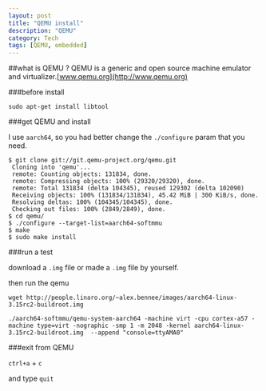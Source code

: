 ```yaml
---
layout: post
title: "QEMU install"
description: "QEMU"
category: Tech
tags: [QEMU, embedded]
---
```


##what is QEMU ?
QEMU is a generic and open source machine emulator and virtualizer.[www.qemu.org](http://www.qemu.org)

###before install

```
sudo apt-get install libtool
```

###get QEMU and install

I use `aarch64`, so you had better change the `./configure` param that you need.

```
$ git clone git://git.qemu-project.org/qemu.git
 Cloning into 'qemu'...
 remote: Counting objects: 131834, done.
 remote: Compressing objects: 100% (29320/29320), done.
 remote: Total 131834 (delta 104345), reused 129302 (delta 102090)
 Receiving objects: 100% (131834/131834), 45.42 MiB | 300 KiB/s, done.
 Resolving deltas: 100% (104345/104345), done.
 Checking out files: 100% (2849/2849), done.
$ cd qemu/
$ ./configure --target-list=aarch64-softmmu
$ make
$ sudo make install
```

###run a test

download a `.img` file or made a `.img` file by yourself.

then run the qemu

```
wget http://people.linaro.org/~alex.bennee/images/aarch64-linux-3.15rc2-buildroot.img

./aarch64-softmmu/qemu-system-aarch64 -machine virt -cpu cortex-a57 -machine type=virt -nographic -smp 1 -m 2048 -kernel aarch64-linux-3.15rc2-buildroot.img  --append "console=ttyAMA0"
```

###exit from QEMU

`ctrl+a` + `c`

and type `quit`

